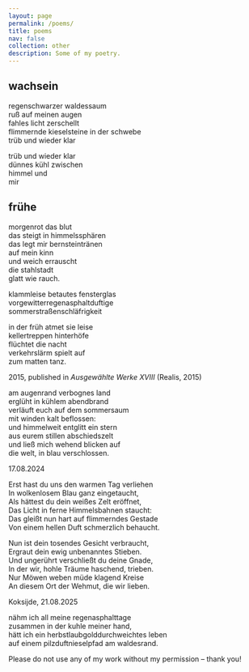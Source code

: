 ```yaml
---
layout: page
permalink: /poems/
title: poems
nav: false
collection: other
description: Some of my poetry.
---
```


<div class="poem">
  <h2>wachsein</h2>
  <div class="stanza">
    <p>
      regenschwarzer waldessaum<br>
      ruß auf meinen augen<br>
      fahles licht zerschellt<br>
      flimmernde kieselsteine in der schwebe<br>
      trüb und wieder klar
    </p>
  </div>
  <div class="stanza">
    <p>
      trüb und wieder klar<br>
      dünnes kühl zwischen<br>
      himmel und<br>
      mir
    </p>
  </div>
</div>

<div class="poem">
  <h2>frühe</h2>
  <div class="stanza">
    <p>
      morgenrot das blut<br>
      das steigt in himmelssphären<br>
      das legt mir bernsteintränen<br>
      auf mein kinn<br>
      und weich errauscht<br>
      die stahlstadt<br>
      glatt wie rauch.
    </p>
  </div>
  <div class="stanza">
    <p>
      klammleise betautes fensterglas<br>
      vorgewitterregenasphaltduftige<br>
      sommerstraßenschläfrigkeit<br>
    </p>
  </div>
  <div class="stanza">
    <p>
      in der früh atmet sie leise<br>
      kellertreppen hinterhöfe<br>
      flüchtet die nacht<br>
      verkehrslärm spielt auf<br>
      zum matten tanz.
    </p>
  </div>
  <div class="meta">
    2015, published in <i>Ausgewählte Werke XVIII</i> (Realis, 2015)
  </div>
</div>

<div class="poem">
  <div class="stanza">
    <p>
      am augenrand verbognes land<br>
      erglüht in kühlem abendbrand<br>
      verläuft euch auf dem sommersaum<br>
      mit winden kalt beflossen:<br>
      und himmelweit entglitt ein stern<br>
      aus eurem stillen abschiedszelt<br>
      und ließ mich wehend blicken auf<br>
      die welt, in blau verschlossen.
    </p>
  </div>
  <div class="meta">
    17.08.2024
  </div>
</div>

<div class="poem">
  <div class="stanza">
    <p>
      Erst hast du uns den warmen Tag verliehen<br>
      In wolkenlosem Blau ganz eingetaucht,<br>
      Als hättest du dein weißes Zelt eröffnet,<br>
      Das Licht in ferne Himmelsbahnen staucht:<br>
      Das gleißt nun hart auf flimmerndes Gestade<br>
      Von einem hellen Duft schmerzlich behaucht.
    </p>
  </div>
  <div class="stanza">
    <p>
      Nun ist dein tosendes Gesicht verbraucht,<br>
      Ergraut dein ewig unbenanntes Stieben.<br>
      Und ungerührt verschließt du deine Gnade,<br>
      In der wir, hohle Träume haschend, trieben.<br>
      Nur Möwen weben müde klagend Kreise<br>
      An diesem Ort der Wehmut, die wir lieben.
    </p>
  </div>
  <div class="meta">
    Koksĳde, 21.08.2025
  </div>
</div>

<div class="poem">
  <div class="stanza">
    <p>
      nähm ich all meine regenasphalttage<br>
      zusammen in der kuhle meiner hand,<br>
      hätt ich ein herbstlaubgolddurchweichtes leben<br>
      auf einem pilzduftnieselpfad am waldesrand.
    </p>
  </div>
</div>

<p>Please do not use any of my work without my permission – thank you!</p>
